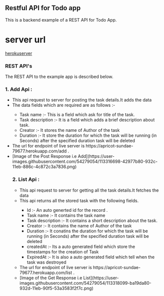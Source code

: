 ## Restful API for Todo app

This is a backend example of a REST
API for Todo App.

# server url
[herokuserver](https://apricot-sundae-79677.herokuapp.com/)


### REST API's

The REST API to the example app is described below.

### 1. Add Api :
<ul>
  <li> This api request to server for posting the task details.It adds the data</li>
  <li>The data fields which are required are as follows :- </li>
  <ul>
    <li>Task name :- This is a field which ask for title of the task.</li>
    <li>Task description :- It is a field which adds a brief description about task.</li>
    <li>Creator :- It stores the name of Author of the task</li>
    <li>Duration :- It store the duration for which the task will be running (in Seconds) after the specified duration task will be deleted</li>
    
</ul>
  <li>The url for endpoint of live server is https://apricot-sundae-79677.herokuapp.com/add .</li>
  <li>[Image of the Post Response i.e Add](https://user-images.githubusercontent.com/54279054/113316698-42977b80-932c-11eb-886c-4c872c3a7836.png)</li>


### 2. List Api :
<ul>
  <li> This api request to server for getting all the task details.It fetches the data</li>
  <li>This api returns all the stored task with the following fields. </li>
  <ul>
    <li> Id :- An auto generted id for the record .</li>
    <li>Task name :- It contains the task name</li>
    <li>Task description :- It contains a short description about the task.</li>
    <li>Creator :- It contains the name of Author of the task</li>
    <li>Duration :- It conatins the duration for which the task will be running (in Seconds) after the specified duration task will be deleted</li>
    <li>createdAt :- Its a auto generated field which store the timestamps for the creation of Task</li>
    <li>ExpiredAt :- It is also a auto generated field which tell when the task was destroyed </li>
</ul>
  <li>The url for endpoint of live server is https://apricot-sundae-79677.herokuapp.com/list .</li>
  <li>[Image of the Get Response i.e List](https://user-images.githubusercontent.com/54279054/113318099-ba19da80-932d-11eb-90f5-53a3583f2f7c.png)
</li>



